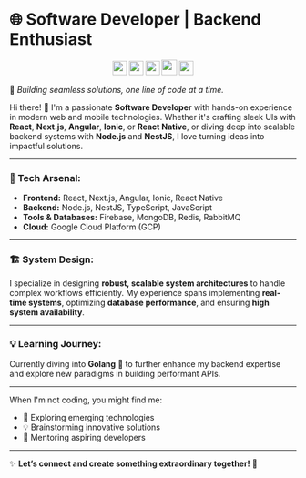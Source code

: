 # 🌐 Software Developer | Backend Enthusiast

<p align="center">
  <a href="mailto:abhishekmahato2002@gmail.com" target="_blank"><img height="25" src = "https://img.shields.io/badge/gmail-c14438?&style=for-the-badge&logo=gmail&logoColor=white"></a>
  <a href="https://linkedin.com/in/foreverabhi" target="_blank"><img height="25" src = "https://img.shields.io/badge/-LinkedIn-0e76a8?style=for-the-badge&logo=Linkedin&logoColor=white"></a>
  <a href="https://foreverabhi.rivolabs.in" target="_blank"><img height="25" src = "https://img.shields.io/badge/Website-3b5998?style=for-the-badge&logo=google-chrome&logoColor=white"></a>
  <a href="https://dev.to/foreverabhi" target="_blank"><img height="27" src = "https://img.shields.io/badge/DEV.TO-%230A0A0A.svg?&style=for-the-badge&logo=dev.to&logoColor=white"></a>
  <a href="https://t.me/foreverabhi" target="_blank"><img height="25" src = "https://img.shields.io/badge/-Telegram-0088cc?style=for-the-badge&logo=Telegram&logoColor=white"></a>
</p>

🚀 *Building seamless solutions, one line of code at a time.*

Hi there! 👋 I'm a passionate **Software Developer** with hands-on experience in modern web and mobile technologies. Whether it's crafting sleek UIs with **React**, **Next.js**, **Angular**, **Ionic**, or **React Native**, or diving deep into scalable backend systems with **Node.js** and **NestJS**, I love turning ideas into impactful solutions.

---

### 🔧 Tech Arsenal:
- **Frontend:** React, Next.js, Angular, Ionic, React Native  
- **Backend:** Node.js, NestJS, TypeScript, JavaScript  
- **Tools & Databases:** Firebase, MongoDB, Redis, RabbitMQ  
- **Cloud:** Google Cloud Platform (GCP)  

---

### 🏗️ System Design:
I specialize in designing **robust, scalable system architectures** to handle complex workflows efficiently. My experience spans implementing **real-time systems**, optimizing **database performance**, and ensuring **high system availability**.

---

### 💡 Learning Journey:
Currently diving into **Golang** 🐹 to further enhance my backend expertise and explore new paradigms in building performant APIs.

---

When I'm not coding, you might find me:
- 🌟 Exploring emerging technologies  
- 💡 Brainstorming innovative solutions  
- 🤝 Mentoring aspiring developers  

---

✨ **Let’s connect and create something extraordinary together!** 💼  
